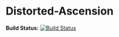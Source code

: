 # Distorted-Ascension
**Build Status:** [![Build Status](https://travis-ci.org/Stalis/Distorted-Ascension?branch=master)](https://travis-ci.org/Stalis/Distorted-Ascension)  
